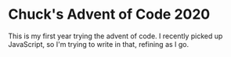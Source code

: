 # Chuck's Advent of Code 2020

This is my first year trying the advent of code. I recently picked up
JavaScript, so I'm trying to write in that, refining as I go.

